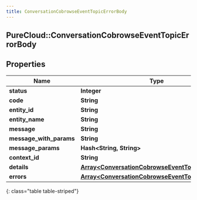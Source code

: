 ```yaml
---
title: ConversationCobrowseEventTopicErrorBody
---
```

## PureCloud::ConversationCobrowseEventTopicErrorBody

## Properties

|Name | Type | Description | Notes|
|------------ | ------------- | ------------- | -------------|
| **status** | **Integer** |  | [optional] |
| **code** | **String** |  | [optional] |
| **entity_id** | **String** |  | [optional] |
| **entity_name** | **String** |  | [optional] |
| **message** | **String** |  | [optional] |
| **message_with_params** | **String** |  | [optional] |
| **message_params** | **Hash&lt;String, String&gt;** |  | [optional] |
| **context_id** | **String** |  | [optional] |
| **details** | [**Array&lt;ConversationCobrowseEventTopicDetail&gt;**](ConversationCobrowseEventTopicDetail.html) |  | [optional] |
| **errors** | [**Array&lt;ConversationCobrowseEventTopicErrorBody&gt;**](ConversationCobrowseEventTopicErrorBody.html) |  | [optional] |
{: class="table table-striped"}



